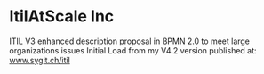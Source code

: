 # ItilAtScale Inc
ITIL V3 enhanced description proposal in BPMN 2.0 to meet large organizations issues
Initial Load from my V4.2 version published at: www.sygit.ch/itil
